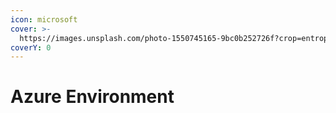 ```yaml
---
icon: microsoft
cover: >-
  https://images.unsplash.com/photo-1550745165-9bc0b252726f?crop=entropy&cs=srgb&fm=jpg&ixid=M3wxOTcwMjR8MHwxfHNlYXJjaHwxMHx8dGVjaHxlbnwwfHx8fDE3NDQ5ODIzMDB8MA&ixlib=rb-4.0.3&q=85
coverY: 0
---
```


# Azure Environment

